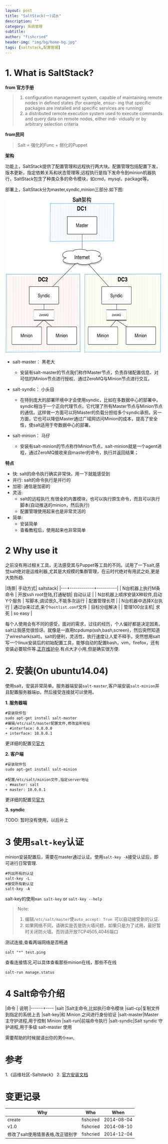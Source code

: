 ```yaml
---
layout: post
title: "SaltStack(一)试水"
description: ""
category: 系统管理
subtitle:
author: "fishcried"
header-img: "img/bg/home-bg.jpg"
tags: [saltstack,配置管理]
---
```


# 1. What is SaltStack?

**from 官方手册**

> 1. configuration management system, capable of maintaining remote nodes in defined states (for example, ensur-
> ing that specific packages are installed and specific services are running)
> 2. a distributed remote execution system used to execute commands and query data on remote nodes, either indi-
> vidually or by arbitrary selection criteria

**from民间**

> Salt = 强化的Func +  弱化的Puppet

**架构**

  功能上，SaltStack提供了配置管理和远程执行两大块。配置管理包括配置下发，版本更新，指定依赖关系和状态管理等;远程执行是指下发命令到minion机器执行，SaltStack包含了种类众多的命令模块，如cmd，mysql，package等。

  部署上，SaltStack分为master,syndic,minion三部分.如下图:

![SaltStack架构图](/img/saltstack_architecture.png)

- salt-master： 黑老大
	 - 安装有salt-master的节点我们称作Master节点，负责存储配置信息、对可信的Minion节点进行授权、通过ZeroMQ与Minion节点进行交互。

- salt-syndic： 小头目
	-   在特别庞大的部署环境中才会使用syndic，比如在多数据中心的部署中。syndic相当于一个正向代理节点，它代理了所有Master节点与Minion节点的通信。这样做一方面可以将Master的负载分担给多个syndic承担。另一方面，它也可以降低Master通过广域网访问Minion的成本，提高了安全性，使salt适用于夸数据中心的部署。

- salt-minion： 马仔
	- 安装有salt-minion的节点称作Minion节点，salt-minion就是一个agent进程，通过ZeroMQ接收来自master的命令，执行并返回结果；


**特点**

- 快:  salt的命令执行确实非常快，用一下就能感受到
- 并行: salt的命令执行是并行的
- 加密: 通信是加密的
- 灵活:
	- salt的远程执行,有很全的内置模块，也可以执行原生命令，而且可以执行脚本(自动推送的minion，然后执行)
	- 配置管理使用起来也是非常灵活的
- 简单:
	- 安装简单
	- 查看教程后，使用起来也非常简单

# 2 Why  use it

 之前没有用过相关工具，无法感受其与Puppet等工具的不同。试用了一下salt,感觉salt绝对是运维利器,尤其是大规模的集群管理，在云时代绝对有用武之处,更是大势所趋.

|场景| 手动方式| saltstack|
|---+------------+----------|
| N台机器上执行M条命令 |  开放ssh root登陆,打通秘钥| 自动认证 |
| N台机器上顺序安装X种软件,启动Y个服务 |  写脚本,调试很久,不能多次运行 | 配置管理长项 |
| N台机器中选择X台执行 | 通过ip来过滤,来个`hostlist.conf`文件 | 目标分组解决 |
| 管理100台主机| 求死 | so easy |

每个人使用会有不同的感受，面对的需求，过往的经历，个人偏好都是决定因素。salt让我感觉很惊讶。就像是一直用tcpdump(ssh,bash,screen)，然后突然知道了wireshark(salt)。salt的便利，灵活性，执行速度让人爱不释手。突然想用salt写一个linux安装后的初始配置工具，能够自动的配置bash，vim，firefox，还有安装必要软件等.[正在维护中](https://github.com/fishcried/linux_profile).有点大才小用,但是确实很方便.

# 2. 安装(On ubuntu14.04)

使用salt，安装非常简单。服务器端安装`salt-master`,客户端安装`salt-minion`并且配置服务器端ip，然后接受连接就可以使用。

**1. 服务器端**

    #安装软件包
    sudo apt-get install salt-master
    #编辑/etc/salt/master配置文件,修改监听地址
    - #interface: 0.0.0.0
    + interface: 10.0.0.1


更详细的配置见[官方](http://docs.saltstack.com/en/latest/ref/configuration/master.html)

**2. 客户端**

	#安装软件包
	sudo apt-get install salt-minion
	
	#配置/etc/salt/minion文件,指定server地址 
	- #master: salt
	+ master: 10.0.0.1

更详细的配置见[官方](http://docs.saltstack.com/en/latest/ref/configuration/minion.html)

**3. syndic**

TODO: 暂时没有使用，以后补上

# 3 使用`salt-key`认证

minion安装配置后，需要在master通过认证。使用`salt-key -A`接受认证后，即可进行日常管理.

	#列出所有的认证
	salt-key -L
	#接受所有新认证
	salt-key -A

salt-key的使用`man salt-key` or `salt-key --help`

> Note:
> 1. 编辑`/etc/salt/master`使`auto_accept: True `可以自动接受新的认证.
> 2. 如果网络不同，请确实是否是防火墙问题，如果只是为了试用，最好暂时关闭防火墙。否则请开放TCP4505,4046端口

测试连接,查看两端网络是否畅通

	salt "*" test.ping

查看连接情况,可以具体查看那些minion在线，那些不在线

	salt-run manage.status

# 4 Salt命令介绍

|命令  | 说明
|------+----
|salt |Salt主命令,比如执行命令模块
|satl-cp|复制文件到指定的系统上去
|salt-key|和 Minion 之间进行身份验证
|salt-master|Master 主守护进程,用于控制 Minion
|salt-run|前端命令执行
|salt-syndic|Salt syndic 守护进程,用于多级 salt-master 使用

需要帮助的时候就请出你的男仆`man`,

# 参考

1.《运维社区-Saltstack》
2. [官方安装文档](http://docs.saltstack.com/en/latest/topics/installation/index.html)

# 变更记录

|Why | Who | When |
|----|-----|------|
|create|fishcired|2014-08-04|
|v1.0| fishcried| 2014-08-10 |
|修改了salt使用情景表格,改正错别字| fishcried| 2014-12-04  |

